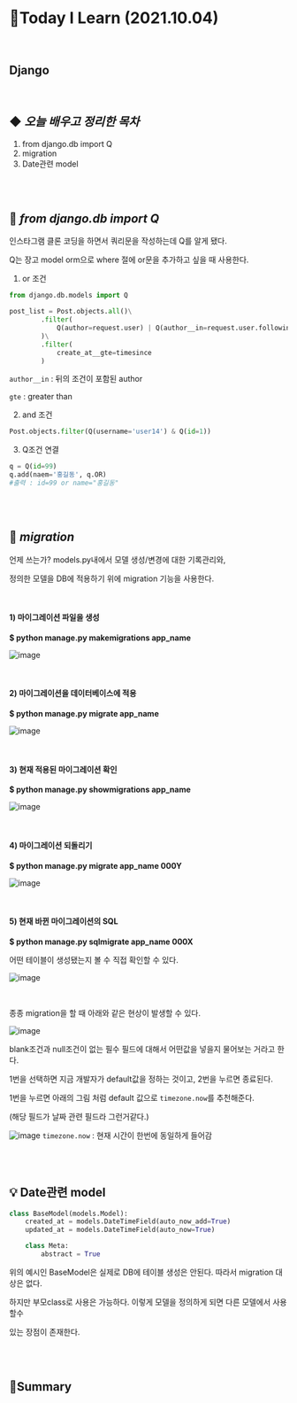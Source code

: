 # 📑Today I Learn (2021.10.04)

<br>

## **Django**

<br>

## ◆ ***오늘 배우고 정리한 목차***
1. from django.db import Q
2. migration
3. Date관련 model

<br>

<br>

## 🔎 ***from django.db import Q***
인스타그램 클론 코딩을 하면서 쿼리문을 작성하는데 Q를 알게 됐다.

Q는 장고 model orm으로 where 절에 or문을 추가하고 싶을 때 사용한다.

1) or 조건
```python
from django.db.models import Q

post_list = Post.objects.all()\
        .filter(
            Q(author=request.user) | Q(author__in=request.user.following_set.all())
        )\
        .filter(
            create_at__gte=timesince
        )
```
`author__in` : 뒤의 조건이 포함된 author

`gte` : greater than 

2) and 조건
```python
Post.objects.filter(Q(username='user14') & Q(id=1))
```

3) Q조건 연결
```python
q = Q(id=99)
q.add(naem='홍길동', q.OR)
#출력 : id=99 or name="홍길동"
```

<br>

<br>

## 🔎 ***migration***
언제 쓰는가? models.py내에서 모델 생성/변경에 대한 기록관리와, 

정의한 모델을 DB에 적용하기 위에 migration 기능을 사용한다.

<br>

#### 1) 마이그레이션 파일을 생성

**$ python manage.py makemigrations app_name**

![image](https://user-images.githubusercontent.com/83274792/136055783-12fcd32f-2622-42ca-a04b-13cdafe88aae.png)

<br>

#### 2) 마이그레이션을 데이터베이스에 적용

**$ python manage.py migrate app_name**

![image](https://user-images.githubusercontent.com/83274792/136055806-64245ecb-ae57-4f62-b0b9-a6f23484f6ff.png)

<br>

#### 3) 현재 적용된 마이그레이션 확인

**$ python manage.py showmigrations app_name**

![image](https://user-images.githubusercontent.com/83274792/136055831-63aba1a2-736b-432d-a317-a14fcc390c57.png)

<br>

#### 4) 마이그레이션 되돌리기
**$ python manage.py migrate app_name 000Y**

![image](https://user-images.githubusercontent.com/83274792/136055932-92cc1dbb-1dbb-4fad-887b-8c7e555d0a24.png)

<br>

#### 5) 현재 바뀐 마이그레이션의 SQL
**$ python manage.py sqlmigrate app_name 000X**

어떤 테이블이 생성됐는지 볼 수 직접 확인할 수 있다.

![image](https://user-images.githubusercontent.com/83274792/136057202-7176d27c-cd75-460d-80b9-b5ee1d115513.png)


<br>

종종 migration을 할 때 아래와 같은 현상이 발생할 수 있다.

![image](https://user-images.githubusercontent.com/83274792/136056564-1999033f-0a83-4375-9983-6dfe63cc85ca.png)

blank조건과 null조건이 없는 필수 필드에 대해서 어떤값을 넣을지 물어보는 거라고 한다. 

1번을 선택하면 지금 개발자가 default값을 정하는 것이고, 2번을 누르면 종료된다.

1번을 누르면 아래의 그림 처럼 default 값으로 `timezone.now`를 추천해준다. 

(해당 필드가 날짜 관련 필드라 그런거같다.)

![image](https://user-images.githubusercontent.com/83274792/136056974-694f86ef-1eb2-4871-9bb3-8dd571d35cd3.png)
`timezone.now` : 현재 시간이 한번에 동일하게 들어감

<br>

<br>

## 💡 Date관련 model
```python
class BaseModel(models.Model):
    created_at = models.DateTimeField(auto_now_add=True)
    updated_at = models.DateTimeField(auto_now=True)

    class Meta:
        abstract = True
```
위의 예시인 BaseModel은 실제로 DB에 테이블 생성은 안된다. 따라서 migration 대상은 없다.

하지만 부모class로 사용은 가능하다. 이렇게 모델을 정의하게 되면 다른 모델에서 사용할수 

있는 장점이 존재한다.

<br>

<br>

## 📌Summary

<br>

<br>